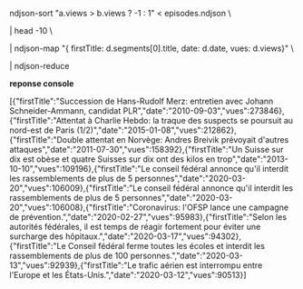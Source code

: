 ndjson-sort "a.views > b.views ? -1 : 1" < episodes.ndjson \

| head -10 \

| ndjson-map "{ firstTitle: d.segments[0].title, date: d.date, vues: d.views}" \

| ndjson-reduce



**reponse console**

[{"firstTitle":"Succession de Hans-Rudolf Merz: entretien avec Johann Schneider-Ammann, candidat PLR","date":"2010-09-03","vues":273846},{"firstTitle":"Attentat à Charlie Hebdo: la traque des suspects se poursuit au nord-est de Paris (1/2)","date":"2015-01-08","vues":212862},{"firstTitle":"Double attentat en Norvège: Andres Breivik prévoyait d'autres attaques","date":"2011-07-30","vues":158392},{"firstTitle":"Un Suisse sur dix est obèse et quatre Suisses sur dix ont des kilos en trop","date":"2013-10-10","vues":109196},{"firstTitle":"Le conseil fédéral annonce qu'il interdit les rassemblements de plus de 5 personnes","date":"2020-03-20","vues":106009},{"firstTitle":"Le conseil fédéral annonce qu'il interdit les rassemblements de plus de 5 personnes","date":"2020-03-20","vues":106008},{"firstTitle":"Coronavirus: l'OFSP lance une campagne de prévention.","date":"2020-02-27","vues":95983},{"firstTitle":"Selon les autorités fédérales, il est temps de réagir fortement pour éviter une surcharge des hôpitaux.","date":"2020-03-17","vues":94302},{"firstTitle":"Le Conseil fédéral ferme toutes les écoles et interdit les rassemblements de plus de 100 personnes.","date":"2020-03-13","vues":92939},{"firstTitle":"Le trafic aérien est interrompu entre l'Europe et les États-Unis.","date":"2020-03-12","vues":90513}]